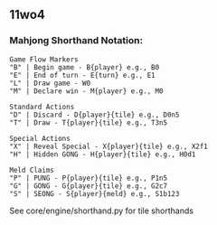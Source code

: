 ## 11wo4

### Mahjong Shorthand Notation:

```
Game Flow Markers
"B" | Begin game - B{player} e.g., B0
"E" | End of turn - E{turn} e.g., E1
"L" | Draw game - W0
"M" | Declare win - M{player} e.g., M0

Standard Actions
"D" | Discard - D{player}{tile} e.g., D0n5
"T" | Draw - T{player}{tile} e.g., T3n5

Special Actions
"X" | Reveal Special - X{player}{tile} e.g., X2f1
"H" | Hidden GONG - H{player}{tile} e.g., H0d1

Meld Claims
"P" | PUNG - P{player}{tile} e.g., P1n5
"G" | GONG - G{player}{tile} e.g., G2c7
"S" | SEONG - S{player}{meld} e.g., S1b123
```

See core/engine/shorthand.py for tile shorthands
